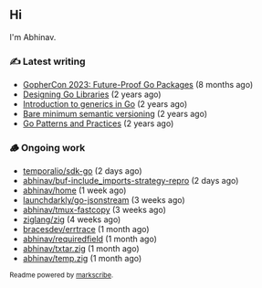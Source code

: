 ## Hi

I'm Abhinav.

### ✍️ Latest writing


- [GopherCon 2023: Future-Proof Go Packages](https://abhinavg.net/2023/09/27/future-proof-packages/) (8 months ago)
- [Designing Go Libraries](https://abhinavg.net/2022/12/06/designing-go-libraries/) (2 years ago)
- [Introduction to generics in Go](https://abhinavg.net/2022/11/23/generics-intro/) (2 years ago)
- [Bare minimum semantic versioning](https://abhinavg.net/2022/11/07/semver/) (2 years ago)
- [Go Patterns and Practices](https://abhinavg.net/2022/09/19/go-patterns-and-practices-talk/) (2 years ago)

### 🪵 Ongoing work


- [temporalio/sdk-go](https://github.com/temporalio/sdk-go) (2 days ago)
- [abhinav/buf-include_imports-strategy-repro](https://github.com/abhinav/buf-include_imports-strategy-repro) (2 days ago)
- [abhinav/home](https://github.com/abhinav/home) (1 week ago)
- [launchdarkly/go-jsonstream](https://github.com/launchdarkly/go-jsonstream) (3 weeks ago)
- [abhinav/tmux-fastcopy](https://github.com/abhinav/tmux-fastcopy) (3 weeks ago)
- [ziglang/zig](https://github.com/ziglang/zig) (4 weeks ago)
- [bracesdev/errtrace](https://github.com/bracesdev/errtrace) (1 month ago)
- [abhinav/requiredfield](https://github.com/abhinav/requiredfield) (1 month ago)
- [abhinav/txtar.zig](https://github.com/abhinav/txtar.zig) (1 month ago)
- [abhinav/temp.zig](https://github.com/abhinav/temp.zig) (1 month ago)

<sub>Readme powered by [markscribe](https://github.com/muesli/markscribe).</sub>
